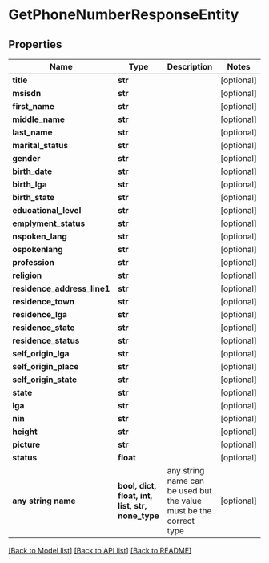 # GetPhoneNumberResponseEntity


## Properties
Name | Type | Description | Notes
------------ | ------------- | ------------- | -------------
**title** | **str** |  | [optional] 
**msisdn** | **str** |  | [optional] 
**first_name** | **str** |  | [optional] 
**middle_name** | **str** |  | [optional] 
**last_name** | **str** |  | [optional] 
**marital_status** | **str** |  | [optional] 
**gender** | **str** |  | [optional] 
**birth_date** | **str** |  | [optional] 
**birth_lga** | **str** |  | [optional] 
**birth_state** | **str** |  | [optional] 
**educational_level** | **str** |  | [optional] 
**emplyment_status** | **str** |  | [optional] 
**nspoken_lang** | **str** |  | [optional] 
**ospokenlang** | **str** |  | [optional] 
**profession** | **str** |  | [optional] 
**religion** | **str** |  | [optional] 
**residence_address_line1** | **str** |  | [optional] 
**residence_town** | **str** |  | [optional] 
**residence_lga** | **str** |  | [optional] 
**residence_state** | **str** |  | [optional] 
**residence_status** | **str** |  | [optional] 
**self_origin_lga** | **str** |  | [optional] 
**self_origin_place** | **str** |  | [optional] 
**self_origin_state** | **str** |  | [optional] 
**state** | **str** |  | [optional] 
**lga** | **str** |  | [optional] 
**nin** | **str** |  | [optional] 
**height** | **str** |  | [optional] 
**picture** | **str** |  | [optional] 
**status** | **float** |  | [optional] 
**any string name** | **bool, dict, float, int, list, str, none_type** | any string name can be used but the value must be the correct type | [optional]

[[Back to Model list]](../README.md#documentation-for-models) [[Back to API list]](../README.md#documentation-for-api-endpoints) [[Back to README]](../README.md)


